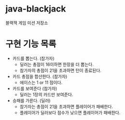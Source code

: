 # java-blackjack
블랙잭 게임 미션 저장소

# 구현 기능 목록 

* 카드를 뽑는다. (참가자)
    * 딜러는 총점이 16이하면 한장을 더 뽑는다.
    * 참가자의 총점이 21을 초과하면 턴이 종료된다. 
* 카드 총점을 합산한다. (참가자)
    * 에이스는 1 or 11 점이다. 
* 카드를 보여준다 (참가자)
    * 딜러는 1장의 카드만 보여준다.
* 승패를 가른다. (딜러)
    * 참가자는 총점이 21을 초과하면 플레이어가 패배한다. 
    * 플레이어가 딜러보다 점수가 낮으면 플레이어가 패배한다. 

